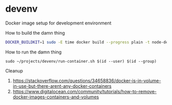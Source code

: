 # devenv
Docker image setup for development environment

How to build the damn thing
```bash
DOCKER_BUILDKIT=1 sudo -E time docker build --progress plain -t node-dev .
```

How to run the damn thing
```
sudo ~/projects/devenv/run-container.sh $(id --user) $(id --group)
```

Cleanup
1. https://stackoverflow.com/questions/34658836/docker-is-in-volume-in-use-but-there-arent-any-docker-containers
2. https://www.digitalocean.com/community/tutorials/how-to-remove-docker-images-containers-and-volumes
